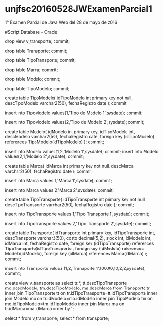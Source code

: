 # unjfsc20160528JWExamenParcial1
1° Examen Parcial de Java Web del 28 de mayo de 2016

#Script Database - Oracle

drop view v_transporte;
commit;

drop table Transporte;
commit;

drop table TipoTransporte;
commit;

drop table Marca;
commit;

drop table Modelo;
commit;

drop table TipoModelo;
commit;



create table TipoModelo(
idTipoModelo int primary key not null,
descTipoModelo varchar2(50),
fechaRegistro date
);
commit;

insert into TipoModelo values(1,'Tipo de Modelo 1',sysdate);
commit;

insert into TipoModelo values(2,'Tipo de Modelo 2',sysdate);
commit;

create table Modelo(
idModelo int primary key,
idTipoModelo int,
descModelo varchar2(50),
fechaRegistro date,
foreign key (idTipoModelo) references TipoModelo(idTipoModelo)
);
commit;

insert into Modelo values(1,2,'Modelo 1',sysdate);
commit;
insert into Modelo values(2,1,'Modelo 2',sysdate);
commit;

create table Marca(
idMarca int primary key not null,
descMarca varchar2(50),
fechaRegistro date
);
commit;

insert into Marca values(1,'Marca 1',sysdate);
commit;

insert into Marca values(2,'Marca 2',sysdate);
commit;

create table TipoTransporte(
idTipoTransporte int primary key not null,
descTipoTransporte varchar2(50),
fechaRegistro date
);
commit;

insert into TipoTransporte values(1,'Tipo Transporte 1',sysdate);
commit;

insert into TipoTransporte values(2,'Tipo Transporte 2',sysdate);
commit;

create table Transporte(
idTransporte int primary key,
idTipoTransporte int,
descTransporte varchar2(50),
costo decimal(5,2),
stock int,
idModelo int,
idMarca int,
fechaRegistro date,
foreign key (idTipoTransporte) references TipoTransporte(idTipoTransporte),
foreign key (idModelo) references Modelo(idModelo),
foreign key (idMarca) references Marca(idMarca)
);
commit;

insert into Transporte values
(1,2,'Transporte 1',100.00,10,2,2,sysdate);
commit;



create view v_transporte
as
select 
  tr.*,
  tt.descTipoTransporte,
  mo.descModelo,
  tm.descTipoModelo,
  ma.descMarca
from Transporte tr
inner join TipoTransporte tt
on tr.idTipoTransporte=tt.idTipoTransporte
inner join Modelo mo
on tr.idModelo=mo.idModelo
inner join TipoModelo tm
on mo.idTipoModelo=tm.idTipoModelo
inner join Marca ma 
on tr.idMarca=ma.idMarca
order by 1;

select * from  v_transporte;
select * from transporte;
